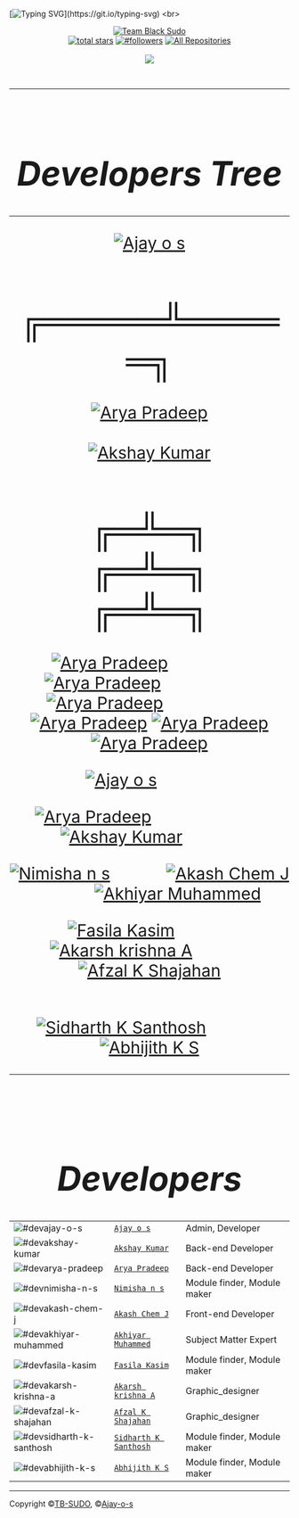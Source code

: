 [![Typing SVG](https://readme-typing-svg.herokuapp.com?color=%232DD309&size=28&lines=HI+Welcome+to;Team%20BLACK_SUDO;Nice+to+meet+you..!)](https://git.io/typing-svg)
<br>
<div align="center">

[![Team Black Sudo](https://github.com/TB-SUDO.png?size=200)](https://github.com/TB-SUDO) 
<br>
<a href="https://github.com/TB-SUDO?tab=repositories&sort=stargazers">
<img alt="total stars" title="Total stars on GitHub" src="https://custom-icon-badges.herokuapp.com/badge/dynamic/json?logo=star&color=55960c&labelColor=488207&label=Stars&style=for-the-badge&query=%24.stars&url=https://api.github-star-counter.workers.dev/user/TB-SUDO"/></a>
<a href="https://github.com/TB-SUDO?tab=followers">
<img alt="#followers" title="Follow me on Github" src="https://custom-icon-badges.herokuapp.com/github/followers/TB-SUDO?color=236ad3&labelColor=1155ba&style=for-the-badge&logo=person-add&label=Follow&logoColor=white"/></a>
<a href="https://github.com/TB-SUDO?tab=repositories&sort=stargazers"><img alt="All Repositories" title="All Repositories" src="https://custom-icon-badges.herokuapp.com/badge/-All%20Repos-2962FF?style=for-the-badge&logoColor=white&logo=repo"/></a>
</br></br>
<a href="https://github.com/TB-SUDO">
<img src="https://profile-counter.glitch.me/{Ajay-o-s}/count.svg"></a>
</div><br>

---
<br>


<div align="center" style="font-size:30px">

# ***Developers Tree***
---


<a href="https://github.com/Ajay-o-s"><img alt="Ajay o s" title="Ajay o s" src="https://github.com/Ajay-o-s.png?size=100"/></a>

# ╔═════╩═════╗
<a href="https://github.com/TB-SUDO"><img alt="Arya Pradeep" title="Arya Pradeep" src="https://github.com/TB-SUDO.png?size=100"/></a>&#160;&#160;&#160;&#160;&#160;&#160;&#160;&#160;&#160;&#160;&#160;&#160;&#160;&#160;&#160;&#160;&#160;&#160;&#160;&#160;&#160;&#160;&#160;&#160;&#160;&#160;&#160;&#160;&#160;&#160;&#160;&#160;&#160;&#160;&#160;&#160;&#160;&#160;&#160;&#160;&#160;&#160;&#160;&#160;&#160;&#160;&#160;&#160;&#160;&#160;<a href="https://github.com/akshay-011"><img alt="Akshay Kumar" title="Akshay Kumar" src="https://github.com/TB-SUDO.png?size=100"/></a>

# ╔═╩═╗ &#160;&#160;&#160;&#160;╔═╩═╗&#160;&#160;&#160;&#160; ╔═╩═╗
<a href="https://github.com/TB-SUDO"><img alt="Arya Pradeep" title="Arya Pradeep" src="https://github.com/TB-SUDO.png?size=100"/></a>&#160;&#160;&#160;&#160;&#160;&#160;&#160;&#160;&#160;&#160;&#160;&#160;&#160;&#160;&#160;&#160;&#160;
<a href="https://github.com/TB-SUDO"><img alt="Arya Pradeep" title="Arya Pradeep" src="https://github.com/TB-SUDO.png?size=100"/></a>&#160;&#160;&#160;&#160;&#160;&#160;&#160;&#160;&#160;&#160;&#160;&#160;&#160;&#160;&#160;&#160;&#160;&#160;&#160;&#160;
<a href="https://github.com/TB-SUDO"><img alt="Arya Pradeep" title="Arya Pradeep" src="https://github.com/TB-SUDO.png?size=100"/></a>&#160;&#160;&#160;&#160;&#160;&#160;&#160;&#160;&#160;&#160;&#160;&#160;&#160;&#160;&#160;&#160;&#160;&#160;&#160;
<a href="https://github.com/TB-SUDO"><img alt="Arya Pradeep" title="Arya Pradeep" src="https://github.com/TB-SUDO.png?size=100"/></a>
<a href="https://github.com/TB-SUDO"><img alt="Arya Pradeep" title="Arya Pradeep" src="https://github.com/TB-SUDO.png?size=100"/></a>
<a href="https://github.com/TB-SUDO"><img alt="Arya Pradeep" title="Arya Pradeep" src="https://github.com/TB-SUDO.png?size=100"/></a>






[![`Ajay o s`](https://github.com/Ajay-o-s.png?size=100)](#devajay-o-s)&#160;&#160;&#160;&#160;&#160;&#160;&#160;&#160;&#160;&#160;&#160;&#160;

[![`Arya Pradeep`](https://github.com/TB-SUDO.png?size=100)](#devarya-pradeep)&#160;&#160;&#160;&#160;&#160;&#160;&#160;&#160;&#160;&#160;&#160;&#160;&#160;&#160;&#160;&#160;&#160;&#160;&#160;&#160;&#160;&#160;&#160;&#160;[![`Akshay Kumar`](https://github.com/TB-SUDO.png?size=100)](#devakshay-kumar)&#160;&#160;&#160;&#160;&#160;&#160;&#160;&#160;&#160;&#160;&#160;&#160;

[![`Nimisha n s`](https://github.com/Nimisha-n-s.png?size=100)](#devnimisha-n-s)&#160;&#160;&#160;&#160;&#160;&#160;&#160;&#160;&#160;&#160;&#160;&#160;[![`Akash Chem J`](https://github.com/ACJ007.png?size=100)](#devakash-chem-j)&#160;&#160;&#160;&#160;&#160;&#160;&#160;&#160;&#160;&#160;&#160;&#160;[![`Akhiyar Muhammed`](https://github.com/TB-SUDO.png?size=100)](#devakhiyar-muhammed)

[![`Fasila Kasim`](https://github.com/TB-SUDO.png?size=100)](#devfasila-kasim)&#160;&#160;&#160;&#160;&#160;&#160;&#160;&#160;&#160;&#160;&#160;&#160;[![`Akarsh krishna A`](https://github.com/akarsh-krishna.png?size=100)](#devakarsh-krishna-a)&#160;&#160;&#160;&#160;&#160;&#160;&#160;&#160;&#160;&#160;&#160;&#160;[![`Afzal K Shajahan`](https://github.com/afzalshaji18.png?size=100)](#devafzal-k-shajahan)

&#160;&#160;&#160;&#160;&#160;&#160;&#160;&#160;&#160;&#160;&#160;&#160;&#160;&#160;&#160;&#160;&#160;&#160;&#160;&#160;&#160;&#160;&#160;&#160;[![`Sidharth K Santhosh`](https://github.com/TB-SUDO.png?size=100)](#devsidharth-k-santhosh)&#160;&#160;&#160;&#160;&#160;&#160;&#160;&#160;&#160;&#160;&#160;&#160;[![`Abhijith K S`](https://github.com/TB-SUDO.png?size=100)](#devabhijith-k-s)





----
<br>

# ***Developers***


||||
| ----------------------                                                  | ---------------------------------                       | ----------- |
| ![#devajay-o-s](https://github.com/Ajay-o-s.png?size=100)               | [`Ajay o s`](https://github.com/Ajay-o-s)               | Admin, Developer|
| ![#devakshay-kumar](https://github.com/TB-SUDO.png?size=100)            | [`Akshay Kumar`](https://github.com/akshay-011)         | Back-end Developer|
| ![#devarya-pradeep](https://github.com/TB-SUDO.png?size=100)            | [`Arya Pradeep`](https://github.com/TB-SUDO)            | Back-end Developer|
| ![#devnimisha-n-s](https://github.com/TB-SUDO.png?size=100)             | [`Nimisha n s`](https://github.com/TB-SUDO)             | Module finder, Module maker|
| ![#devakash-chem-j](https://github.com/ACJ007.png?size=100)             | [`Akash Chem J`](https://github.com/ACJ007)             | Front-end Developer |
| ![#devakhiyar-muhammed](https://github.com/TB-SUDO.png?size=100)        | [`Akhiyar Muhammed`](https://github.com/TB-SUDO)        | Subject Matter Expert |
| ![#devfasila-kasim](https://github.com/TB-SUDO.png?size=100)            | [`Fasila Kasim`](https://github.com/TB-SUDO)            | Module finder, Module maker|
| ![#devakarsh-krishna-a](https://github.com/akarsh-krishna.png?size=100) | [`Akarsh krishna A`](https://github.com/akarsh-krishna) | Graphic_designer |
| ![#devafzal-k-shajahan](https://github.com/afzalshaji18.png?size=100)   | [`Afzal K Shajahan`](https://github.com/afzalshaji18)   | Graphic_designer |
| ![#devsidharth-k-santhosh](https://github.com/TB-SUDO.png?size=100)     | [`Sidharth K Santhosh`](https://github.com/TB-SUDO)     | Module finder, Module maker|
| ![#devabhijith-k-s](https://github.com/TB-SUDO.png?size=100)            | [`Abhijith K S`](https://github.com/TB-SUDO)            | Module finder, Module maker|

</div>

---


Copyright &copy;[TB-SUDO](https://github.com/TB-SUDO), &copy;[Ajay-o-s](https://github.com/Ajay-o-s)

